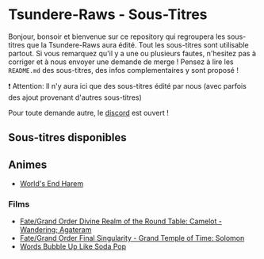 # Tsundere-Raws - Sous-Titres

Bonjour, bonsoir et bienvenue sur ce repository qui regroupera les sous-titres que la Tsundere-Raws aura édité. Tout les sous-titres sont utilisable partout. Si vous remarquez qu'il y a une ou plusieurs fautes, n'hesitez pas à corriger et à nous envoyer une demande de merge ! Pensez à lire les `README.md` des sous-titres, des infos complementaires y sont proposé !

❗ Attention: Il n'y aura ici que des sous-titres édité par nous (avec parfois des ajout provenant d'autres sous-titres)

Pour toute demande autre, le [discord](https://discord.io/tsundere-raws) est ouvert !

## Sous-titres disponibles

## Animes

- [World's End Harem]()

### Films

- [Fate/Grand Order Divine Realm of the Round Table: Camelot - Wandering; Agateram](./World's%20End%20Harem/)
- [Fate/Grand Order Final Singularity - Grand Temple of Time: Solomon](./Fate%20Grand%20Order%20Final%20Singularity%20-%20Grand%20Temple%20of%20Time%20-%20Solomon/)
- [Words Bubble Up Like Soda Pop](./Words%20Bubble%20Up%20Like%20Soda%20Pop/)